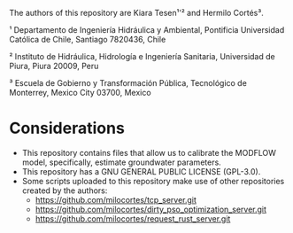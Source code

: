 The authors of this repository are Kiara Tesen¹'² and Hermilo Cortés³.

¹ Departamento de Ingeniería Hidráulica y Ambiental, Pontificia Universidad Católica de Chile, Santiago 7820436, Chile

² Instituto de Hidráulica, Hidrología e Ingeniería Sanitaria, Universidad de Piura, Piura 20009, Peru

³ Escuela de Gobierno y Transformación Pública, Tecnológico de Monterrey, Mexico City 03700, Mexico

# Considerations

- This repository contains files that allow us to calibrate the MODFLOW model, specifically, estimate groundwater parameters.
- This repository has a GNU GENERAL PUBLIC LICENSE (GPL-3.0).
- Some scripts uploaded to this repository make use of other repositories created by the authors:
  * https://github.com/milocortes/tcp_server.git
  * https://github.com/milocortes/dirty_pso_optimization_server.git
  * https://github.com/milocortes/request_rust_server.git
